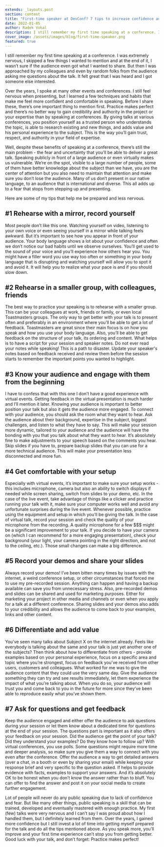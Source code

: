 ```yaml
---
extends: _layouts.post
section: content
title: "First-time speaker at DevConf? 7 tips to increase confidence and calm your nerves before speaking! "
date: 2022-01-05
author: Radek Vokal
description: I still remember my first time speaking at a conference. I was extremely nervous, I skipped a few things I wanted to mention and at the end of it, I wasn’t sure if the audience even got what I wanted to share. But then I was approached by my colleagues and even by random folks from the audience asking me questions about the talk. It felt great that I was heard and I got someone else interested.
cover_image: /assets/images/blog/first-time-speaker.png
featured: true
---
```


I still remember my first time speaking at a conference. I was extremely nervous, I skipped a few things I wanted to mention and at the end of it, I wasn’t sure if the audience even got what I wanted to share. But then I was approached by my colleagues and even by random folks from the audience asking me questions about the talk. It felt great that I was heard and I got someone else interested. 

Over the years, I spoke at many other events and conferences. I still feel nervous when presenting, but I learned a few techniques and habits that make me feel more confident and comfortable in speaking. Before I share these, there’s one important thing to mention first. Practice makes perfect and there’s no better way to gain credibility and authority in the project or your expertise than by speaking at conferences. By giving talks at various conferences, you position yourself as a trusted person who understands the topic, is able to research existing and new things, and adds value and his personal experience to the subject. This is the way you’ll gain trust, respect, and authority in your field of expertise. 

Well, despite these benefits of speaking at a conference, there’s still the main problem - the fear and uncertainty that you’ll be able to deliver a great talk. Speaking publicly in front of a large audience or even virtually makes us vulnerable. We’re on the spot, visible to a large number of people, some of them have better knowledge about the subject than we have, you are the center of attention but you also need to maintain that attention and make sure you don’t lose the audience. Many of us don’t present in our native language, to an audience that is international and diverse. This all adds up to a fear that stops from stepping up and presenting. 

Here are some of my tips that help me be prepared and less nervous. 

## \#1 Rehearse with a mirror,  record yourself

Most people don’t like this one. Watching yourself on video, listening to your own voice or even seeing yourself in a mirror while talking feels awkward. But it’s important to see how you appear in front of your audience. Your body language shows a lot about your confidence and often we don’t notice our bad habits until we observe ourselves. You’ll get used to the sound of your voice and you’ll experience how others hear you. You might have a filler word you use way too often or something in your body language that is disrupting and watching yourself will allow you to spot it and avoid it. It will help you to realize what your pace is and if you should slow down. 

## \#2 Rehearse in a smaller group, with colleagues, friends

The best way to practice your speaking is to rehearse with a smaller group. This can be your colleagues at work, friends or family, or even local Toastmasters groups. The only way to get better with your talk is to present often and preferably in an environment where you’ll be able to get a lot of feedback. Toastmasters are great since their main focus is on how you speak and how you use your body language. Also, you’ll be able to get feedback on the structure of your talk, its ordering and content. What helps is to have a script for your session and speaker notes. Do not ever read your notes while speaking! This is a path to disaster. Update your speaker's notes based on feedback received and review them before the session starts to remember the important points you wanted to highlight. 

## \#3 Know your audience and engage with them from the beginning

I have to confess that with this one I don’t have a good experience with virtual events. Getting feedback in the virtual presentation is much harder and I’ll mention it later. Knowing your audience is important to better position your talk but also it gets the audience more engaged. To connect with your audience, you should ask the room what they want to hear. Ask the audience about their background, expertise in the subject, biggest challenges, and listen to what they have to say. This will make your session more dynamic, tailored to your audience and the audience will have the bonding with you that you talk about what they want to hear. It’s absolutely fine to make adjustments to your speech based on the comments you hear. Skip slides if you have to, prepare backup slides that you can use for a more technical audience. This will make your presentation less disconnected and more fun. 

## \#4 Get comfortable with your setup 

Especially with virtual events, it’s important to make sure your setup works - this includes microphone, camera but also an ability to switch displays if needed while screen sharing, switch from slides to your demo, etc. In the case of the live event, take advantage of things like a clicker and practice running your talk with it, make sure your computer works well and avoid any unfortunate surprises during the live event. Whenever possible, practice using the equipment and setup in which you’ll be giving the talk. In the case of virtual talk, record your session and check the quality of your microphone from the recording. A quality microphone for a few $$$ might be a significant improvement to your talk. If you decide to have your camera on (which I can recommend for a more engaging presentation), check your background (your light, your camera pointing in the right direction, and not to the ceiling, etc.). Those small changes can make a big difference. 

## \#5 Record your demos and share your slides 

Always record your demos! I’ve been bitten many times by issues with the internet, a weird conference setup, or other circumstances that forced me to use my pre-recorded session.  Anything can happen and having a backup available can save you from unnecessary stress. Also, pre-recorded demos and slides can be shared and used for marketing purposes. Either for marketing your project in other media and channels or even when you apply for a talk at a different conference. Sharing slides and your demos also adds to your credibility and allows the audience to come back to your examples, links and other content. 

## \#6 Differentiate and add value   

You’ve seen many talks about Subject X on the internet already. Feels like everybody is talking about the same and your talk is just yet another one of the subjects? Then think about how to differentiate from others - provide examples based on your personal experience, focus on a specific area and topic where you’re strongest, focus on feedback you’ve received from other users, customers and colleagues. What worked for me was to give the audience content that they could use the very same day. Give the audience something they can try and see results immediately, let them experience the impact of what you’re talking about. When you do so, your audience will trust you and come back to you in the future for more since they’ve been able to reproduce easily what you’ve shown them.

## \#7 Ask for questions and get feedback

Keep the audience engaged and either offer the audience to ask questions during your session or let them know about a dedicated time for questions at the end of your session. The questions part is important as it also offers your feedback on your session. Did the audience get the point of your talk? Did they understand your examples? Do they know how to follow up? With virtual conferences, you use polls. Some questions might require more time and deeper analysis, so make sure you give them a way to connect with you even after the conference. Offer the audience a way to get detailed answers (over a chat, in a booth or even by sharing your email) while keeping your response brief and very specific to the question asked. If helps to provide evidence with facts, examples to support your answers. And it’s absolutely OK to be honest when you don’t know the answer rather than to bluff. You can offer to find the answer and post it on your social media to create further engagement. 

Lot of people will never do any public speaking due to lack of confidence and fear. But like many other things, public speaking is a skill that can be trained, developed and eventually mastered with enough practice. My first (few) talks were very nervous and I can’t say I was proud about how I handled them, but I definitely learned from them. Over the years, I gained more confidence but I still invest a lot of time into getting myself prepared for the talk and do all the tips mentioned above. As you speak more, you’ll improve and your first time experience can’t stop you from getting better. Good luck with your talk, and don’t forget: Practice makes perfect!
